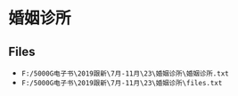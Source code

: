 # 婚姻诊所

## Files

- `F:/5000G电子书\2019跟新\7月-11月\23\婚姻诊所\婚姻诊所.txt`
- `F:/5000G电子书\2019跟新\7月-11月\23\婚姻诊所\files.txt`

